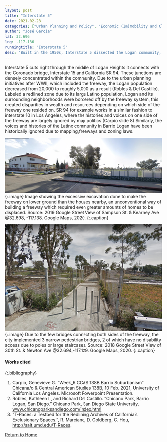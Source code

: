 ```yaml
---
layout: post
title: "Interstate 5"
date: 2021-02-28
categories: ["Urban Planning and Policy", "Economic (Im)mobility and Class"]
author: "José García"
lat: 32.696
lng: -117.136
runningtitle: "Interstate 5"
desc: "Built in the 1950s, Interstate 5 dissected the Logan community, with the north side being referred to as Logan Heights and the south side as Barrio Logan."
---
```

Interstate 5 cuts right through the middle of Logan Heights it connects with the Coronado bridge, Interstate 15 and California SR 94. These junctions are densely concentrated within the community. Due to the urban planning initiatives after WWII, which included the freeway, the Logan population decreased from 20,000 to roughly 5,000 as a result (Robles & Del Castillo). Labeled a redlined zone due to its large Latino population, Logan and its surrounding neighborhoods were bordered off by the freeway system, this created disparities in wealth and resources depending on which side of the freeway one resided on. SR 94 for example works in a similar fashion to interstate 10 in Los Angeles, where the histories and voices on one side of the freeway are largely ignored by map politics (Carpio slide 8) Similarly, the voices and histories of the Latinx community in Barrio Logan have been historically ignored due to mapping,freeways and zoning laws.

![Interstate 5 Morning Rush Hour](images/Interstate_5_Pin5_Image1.jpg)
   {:.image} 
Image showing the excessive excavation done to make the freeway on lower ground than the houses nearby, an unconventional way of building a freeway which required even greater amounts of homes to be displaced. Source: 2019 Google Street View of Sampson St. & Kearney Ave @32.698, -117.138. Google Maps, 2020.
   {:.caption} 

![Pedestrian Bridge](images/Interstate_5_Pin5_Image2.jpg)
   {:.image} 
Due to the few bridges connecting both sides of the freeway, the city implemented 3 narrow pedestrian bridges, 2 of which have no disability access due to poles or large staircases. Source: 2018 Google Street View of 30th St. & Newton Ave @32.694,-117.129. Google Maps, 2020.
   {:.caption} 

#### Works cited

{:.bibliography}
1. Carpio, Genevieve G. “Week_6 CCAS 138B Barrio Suburbanism” Chicana/o & Central American Studies 138B, 10 Feb. 2021, University of California Los Angeles. Microsoft Powerpoint Presentation.
2. Robles, Kathleen L, and Richard Del Castillo. “Chicano Park, Barrio Logan, San Diego.” Chicano Park, San Diego State University, www.chicanoparksandiego.com/index.html
3. “T-Races: a Testbed for the Redlining Archives of California’s Exclusionary Spaces.”, R. Marciano, D. Goldberg, C. Hou, http://salt.umd.edu/T-Races.

[Return to Home](https://uclachicanxstudies.github.io/BarrioSuburbanisms/)
